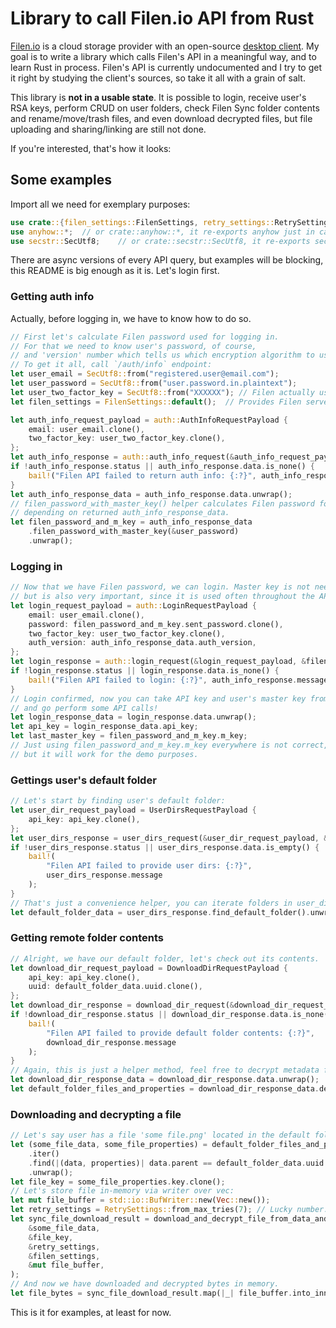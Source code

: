 # Library to call Filen.io API from Rust

[Filen.io](https://filen.io) is a cloud storage provider with an open-source [desktop client](https://github.com/FilenCloudDienste/filen-desktop). My goal is to write a library which calls Filen's API in a meaningful way, and to learn Rust in process. Filen's API is currently undocumented and I try to get it right by studying the client's sources, so take it all with a grain of salt.

This library is **not in a usable state**. It is possible to login, receive user's RSA keys, perform CRUD on user folders, check Filen Sync folder contents and rename/move/trash files, and even download decrypted files, but file uploading and sharing/linking are still not done.

If you're interested, that's how it looks:

## Some examples

Import all we need for exemplary purposes:
```rust
use crate::{filen_settings::FilenSettings, retry_settings::RetrySettings, v1::auth, v1::fs::*};
use anyhow::*;  // or crate::anyhow::*, it re-exports anyhow just in case
use secstr::SecUtf8;    // or crate::secstr::SecUtf8, it re-exports secstr just in case
```

There are async versions of every API query, but examples will be blocking, this README is big enough as it is.
Let's login first.

### Getting auth info

Actually, before logging in, we have to know how to do so.

```rust
// First let's calculate Filen password used for logging in.
// For that we need to know user's password, of course,
// and 'version' number which tells us which encryption algorithm to use.
// To get it all, call `/auth/info` endpoint:
let user_email = SecUtf8::from("registered.user@email.com");
let user_password = SecUtf8::from("user.password.in.plaintext");
let user_two_factor_key = SecUtf8::from("XXXXXX"); // Filen actually uses XXXXXX when 2FA is absent.
let filen_settings = FilenSettings::default();  // Provides Filen server URLs.

let auth_info_request_payload = auth::AuthInfoRequestPayload {
    email: user_email.clone(),
    two_factor_key: user_two_factor_key.clone(),
};
let auth_info_response = auth::auth_info_request(&auth_info_request_payload, &filen_settings)?;
if !auth_info_response.status || auth_info_response.data.is_none() {
    bail!("Filen API failed to return auth info: {:?}", auth_info_response.message);
}
let auth_info_response_data = auth_info_response.data.unwrap();
// filen_password_with_master_key() helper calculates Filen password for us,
// depending on returned auth_info_response_data.
let filen_password_and_m_key = auth_info_response_data
    .filen_password_with_master_key(&user_password)
    .unwrap();
```

### Logging in

```rust
// Now that we have Filen password, we can login. Master key is not needed for login,
// but is also very important, since it is used often throughout the API to encrypt/decrypt metadata.
let login_request_payload = auth::LoginRequestPayload {
    email: user_email.clone(),
    password: filen_password_and_m_key.sent_password.clone(),
    two_factor_key: user_two_factor_key.clone(),
    auth_version: auth_info_response_data.auth_version,
};
let login_response = auth::login_request(&login_request_payload, &filen_settings)?;
if !login_response.status || login_response.data.is_none() {
    bail!("Filen API failed to login: {:?}", auth_info_response.message);
}
// Login confirmed, now you can take API key and user's master key from the LoginResponseData
// and go perform some API calls!
let login_response_data = login_response.data.unwrap();
let api_key = login_response_data.api_key;
let last_master_key = filen_password_and_m_key.m_key;
// Just using filen_password_and_m_key.m_key everywhere is not correct,
// but it will work for the demo purposes.
```

### Gettings user's default folder

```rust
// Let's start by finding user's default folder:
let user_dir_request_payload = UserDirsRequestPayload {
    api_key: api_key.clone(),
};
let user_dirs_response = user_dirs_request(&user_dir_request_payload, &filen_settings)?;
if !user_dirs_response.status || user_dirs_response.data.is_empty() {
    bail!(
        "Filen API failed to provide user dirs: {:?}",
        user_dirs_response.message
    );
}
// That's just a convenience helper, you can iterate folders in user_dirs_response.data yourself
let default_folder_data = user_dirs_response.find_default_folder().unwrap();
```

### Getting remote folder contents

```rust
// Alright, we have our default folder, let's check out its contents.
let download_dir_request_payload = DownloadDirRequestPayload {
    api_key: api_key.clone(),
    uuid: default_folder_data.uuid.clone(),
};
let download_dir_response = download_dir_request(&download_dir_request_payload, &filen_settings)?;
if !download_dir_response.status || download_dir_response.data.is_none() {
    bail!(
        "Filen API failed to provide default folder contents: {:?}",
        download_dir_response.message
    );
}
// Again, this is just a helper method, feel free to decrypt metadata for every [DownloadedFileData] yourself.
let download_dir_response_data = download_dir_response.data.unwrap();
let default_folder_files_and_properties = download_dir_response_data.decrypt_all_files(&last_master_key)?;
```

### Downloading and decrypting a file

```rust
// Let's say user has a file 'some file.png' located in the default folder. Let's find and download it:
let (some_file_data, some_file_properties) = default_folder_files_and_properties
    .iter()
    .find(|(data, properties)| data.parent == default_folder_data.uuid && properties.name == "some file.png")
    .unwrap();
let file_key = some_file_properties.key.clone();
// Let's store file in-memory via writer over vec:
let mut file_buffer = std::io::BufWriter::new(Vec::new());
let retry_settings = RetrySettings::from_max_tries(7); // Lucky number.
let sync_file_download_result = download_and_decrypt_file_from_data_and_key(
    &some_file_data,
    &file_key,
    &retry_settings,
    &filen_settings,
    &mut file_buffer,
);
// And now we have downloaded and decrypted bytes in memory.
let file_bytes = sync_file_download_result.map(|_| file_buffer.into_inner().unwrap());
```

This is it for examples, at least for now.